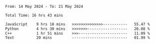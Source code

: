 <!--START_SECTION:waka-->

```txt
From: 14 May 2024 - To: 21 May 2024

Total Time: 16 hrs 43 mins

JavaScript    9 hrs 18 mins   >>>>>>>>>>>>>>-----------   55.47 %
Python        4 hrs 30 mins   >>>>>>>------------------   26.88 %
C++           1 hr 51 mins    >>>----------------------   11.09 %
Text          20 mins         -------------------------   01.99 %
```

<!--END_SECTION:waka-->
